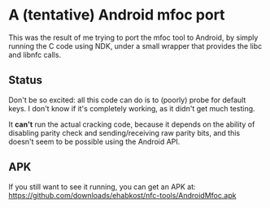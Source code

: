 A (tentative) Android mfoc port
===============================

This was the result of me trying to port the mfoc tool to Android, by simply running the C code using NDK, under a small wrapper that provides the libc and libnfc calls.

Status
------

Don't be so excited: all this code can do is to (poorly) probe for default keys. I don't know if it's completely working, as it didn't get much testing.

It **can't** run the actual cracking code, because it depends on the ability of disabling parity check and sending/receiving raw parity bits, and this doesn't seem to be possible using the Android API.


APK
---

If you still want to see it running, you can get an APK at:
https://github.com/downloads/ehabkost/nfc-tools/AndroidMfoc.apk
